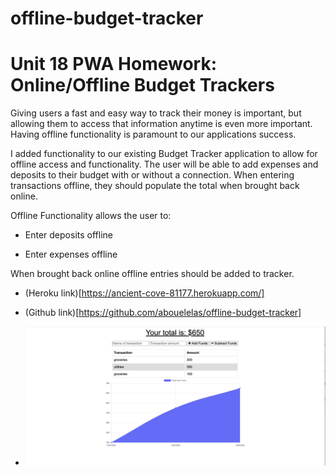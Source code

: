 # offline-budget-tracker
# Unit 18 PWA Homework: Online/Offline Budget Trackers
Giving users a fast and easy way to track their money is important, but allowing them to access that information anytime is even more important. Having offline functionality is paramount to our applications success.

I added functionality to our existing Budget Tracker application to allow for offline access and functionality.
The user will be able to add expenses and deposits to their budget with or without a connection. When entering transactions offline, they should populate the total when brought back online.

Offline Functionality allows the user to:

  * Enter deposits offline

  * Enter expenses offline

When brought back online offline entries should be added to tracker.

  * (Heroku link)[https://ancient-cove-81177.herokuapp.com/]

  * (Github link)[https://github.com/abouelelas/offline-budget-tracker]

  * ![Screenshot](https://github.com/abouelelas/offline-budget-tracker/blob/master/public/assets/SSBudget-tracker.png)
